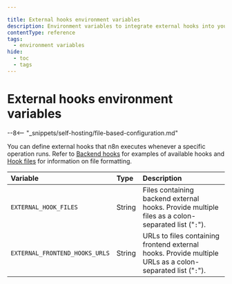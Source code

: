```yaml
---

title: External hooks environment variables
description: Environment variables to integrate external hooks into your self-hosted n8n instance. 
contentType: reference
tags:
  - environment variables
hide:
  - toc
  - tags
---
```


# External hooks environment variables

--8<-- "_snippets/self-hosting/file-based-configuration.md"

You can define external hooks that n8n executes whenever a specific operation runs. Refer to [Backend hooks](/embed/configuration.md#backend-hooks) for examples of available hooks and [Hook files](/embed/configuration.md#backend-hook-files) for information on file formatting. 

| Variable | Type  | Description |
| :------- | :---- | :---------- |
| `EXTERNAL_HOOK_FILES` | String | Files containing backend external hooks. Provide multiple files as a colon-separated list ("`:`"). |
| `EXTERNAL_FRONTEND_HOOKS_URLS` | String | URLs to files containing frontend external hooks. Provide multiple URLs as a colon-separated list ("`:`"). |
